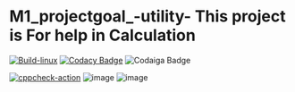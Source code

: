 # M1_projectgoal_-utility- This project is For help in Calculation
[![Build-linux](https://github.com/Anant325/M1_projectgoal_-utility-/actions/workflows/Build-linux.yml/badge.svg?branch=main)](https://github.com/Anant325/M1_projectgoal_-utility-/actions/workflows/Build-linux.yml)
[![Codacy Badge](https://app.codacy.com/project/badge/Grade/fa69c8578a694844be077ede248ecc83)](https://www.codacy.com/gh/Anant325/M1_projectgoal_-utility-/dashboard?utm_source=github.com&amp;utm_medium=referral&amp;utm_content=Anant325/M1_projectgoal_-utility-&amp;utm_campaign=Badge_Grade)
![Codaiga Badge](https://api.codiga.io/project/31002/score/svg)

[![cppcheck-action](https://github.com/goutami8989/Stepin_Movie-Ticket-Booking-System/actions/workflows/cppcheck.yml/badge.svg)](https://github.com/goutami8989/Stepin_Movie-Ticket-Booking-System/actions/workflows/cppcheck.yml)
![image](https://user-images.githubusercontent.com/98871955/153401768-eab0eae3-8591-41b5-8db6-1bdacab75d95.png)
![image](https://user-images.githubusercontent.com/98871955/153401917-b154c2c9-6c3b-4269-902d-64107f4dd6ae.png)

